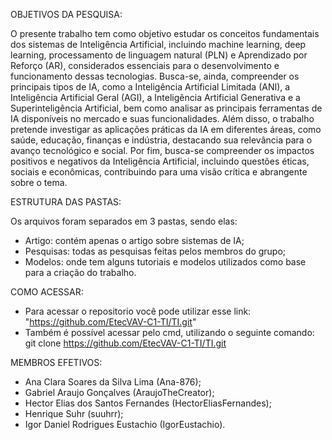 OBJETIVOS DA PESQUISA:

O presente trabalho tem como objetivo estudar os conceitos fundamentais dos sistemas de Inteligência Artificial, incluindo machine learning, deep learning, processamento de linguagem natural (PLN) e Aprendizado por Reforço (AR), considerados essenciais para o desenvolvimento e funcionamento dessas tecnologias. Busca-se, ainda, compreender os principais tipos de IA, como a Inteligência Artificial Limitada (ANI), a Inteligência Artificial Geral (AGI), a Inteligência Artificial Generativa e a Superinteligência Artificial, bem como analisar as principais ferramentas de IA disponíveis no mercado e suas funcionalidades. Além disso, o trabalho pretende investigar as aplicações práticas da IA em diferentes áreas, como saúde, educação, finanças e indústria, destacando sua relevância para o avanço tecnológico e social. Por fim, busca-se compreender os impactos positivos e negativos da Inteligência Artificial, incluindo questões éticas, sociais e econômicas, contribuindo para uma visão crítica e abrangente sobre o tema.

ESTRUTURA DAS PASTAS: 

Os arquivos foram separados em 3 pastas, sendo elas:

- Artigo: contém apenas o artigo sobre sistemas de IA;
- Pesquisas: todas as pesquisas feitas pelos membros do grupo;
- Modelos: onde tem alguns tutoriais e modelos utilizados como base para a criação do trabalho. 

COMO ACESSAR:

- Para acessar o repositorio você pode utilizar esse link: "https://github.com/EtecVAV-C1-TI/TI.git"
- Também é possível acessar pelo cmd, utilizando o seguinte comando: git clone https://github.com/EtecVAV-C1-TI/TI.git

 MEMBROS EFETIVOS:
 
- Ana Clara Soares da Silva Lima (Ana-876);
- Gabriel Araujo Gonçalves (AraujoTheCreator);
- Hector Elias dos Santos Fernandes (HectorEliasFernandes);
- Henrique Suhr (suuhrr);
- Igor Daniel Rodrigues Eustachio (IgorEustachio).
